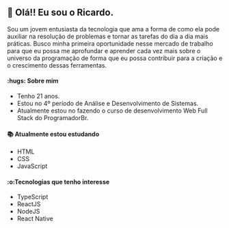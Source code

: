 ## :wave: Olá!! Eu sou o Ricardo.

<p> Sou um jovem entusiasta da tecnologia que ama a forma de como ela pode auxiliar na resolução de problemas e tornar as tarefas do dia a dia mais práticas. Busco minha primeira oportunidade nesse mercado de trabalho para que eu possa me aprofundar e aprender cada vez mais sobre o universo da programação de forma que eu possa contribuir para a criação e o  crescimento dessas ferramentas.     
</p>

<h4>:hugs: Sobre mim</h4>
<ul>
  <li>Tenho 21 anos.</li>
  <li>Estou no 4º período de Análise e Desenvolvimento de Sistemas.</li>
  <li>Atualmente estou no fazendo o curso de desenvolvimento Web Full Stack do ProgramadorBr.</li>
</ul>

<h4>📚 Atualmente estou estudando</h4>
<ul>
  <li>HTML</li>
  <li>CSS</li>
  <li>JavaScript</li>
</ul>

<h4>:o:Tecnologias que tenho interesse</h4>
<ul>
  <li>TypeScript</li>
  <li>ReactJS</li>
  <li>NodeJS</li>
  <li>React Native</li>
</ul>

